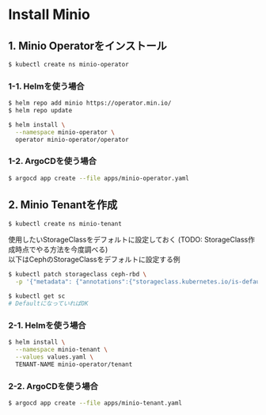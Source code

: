# Install Minio


## 1. Minio Operatorをインストール

```sh
$ kubectl create ns minio-operator
```

### 1-1. Helmを使う場合

```sh
$ helm repo add minio https://operator.min.io/
$ helm repo update
```

```sh
$ helm install \
  --namespace minio-operator \
  operator minio-operator/operator
```

### 1-2. ArgoCDを使う場合

```sh
$ argocd app create --file apps/minio-operator.yaml
```

## 2. Minio Tenantを作成

```sh
$ kubectl create ns minio-tenant
```

使用したいStorageClassをデフォルトに設定しておく (TODO: StorageClass作成時点でやる方法を今度調べる)  
以下はCephのStorageClassをデフォルトに設定する例

```sh
$ kubectl patch storageclass ceph-rbd \
  -p '{"metadata": {"annotations":{"storageclass.kubernetes.io/is-default-class":"true"}}}'
```

```sh
$ kubectl get sc
# DefaultになっていればOK
```

### 2-1. Helmを使う場合

```sh
$ helm install \
  --namespace minio-tenant \
  --values values.yaml \
  TENANT-NAME minio-operator/tenant
``` 

### 2-2. ArgoCDを使う場合

```sh
$ argocd app create --file apps/minio-tenant.yaml
```
